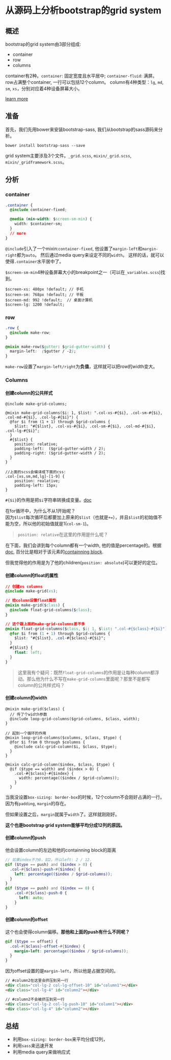 # 从源码上分析bootstrap的grid system

## 概述
bootstrap的grid system由3部分组成:

- container
- row
- columns

container有2种。`container`: 固定宽度且水平居中; `container-fluid`: 满屏。
row占满整个container, 一行可以包括12个column。
column有4种类型：`lg`, `md`, `sm`, `xs`，分别对应着4种设备屏幕大小。

[learn more](http://getbootstrap.com/css/#grid)
## 准备
首先，我们先用bower来安装bootstrap-sass, 我们从bootstrap的sass源码来分析。
```
bower install bootstrap-sass --save
```
grid system主要涉及3个文件。`_grid.scss`, `mixin/_grid.scss`, `mixin/_gridframework.scss`。

## 分析
### container
```css
.container {
  @include container-fixed;

  @media (min-width: $screen-sm-min) {
    width: $container-sm;
  }
  // more
}
```
`@include`引入了一个mixin:`container-fixed`, 他设置了`margin-left`和`margin-right`都为`auto`。
然后通过media query来设定不同的`width`。
这样的话，就可以使得`.container`水平居中了。

`$screen-sm-min`4种设备屏幕大小的breakpoint之一（可以在`_variables.scss`)找到。
```
$screen-xs: 480px !default; // 手机
$screen-sm: 768px !default; // 平板
$screen-md: 992 !default;  // 桌面计算机
$screen-lg: 1200 !default;
```

### row
```css
.row {
  @include make-row;
}

@mixin make-row($gutter: $grid-gutter-width) {
  margin-left:  ($gutter / -2);
}

```
`make-row`设置了`margin-left/right`为**负值**，这样就可以把row的width变大。

### Columns
#### 创建column的公共样式
```
@include make-grid-columns;
```

```
@mixin make-grid-columns($i: 1, $list: ".col-xs-#{$i}, .col-sm-#{$i}, .col-md-#{$i}, .col-lg-#{$i}") {
  @for $i from (1 + 1) through $grid-columns {
    $list: "#{$list}, .col-xs-#{$i}, .col-sm-#{$i}, .col-md-#{$i}, .col-lg-#{$i}";
  }
  #{$list} {
    position: relative;
    padding-left:  ($grid-gutter-width / 2);
    padding-right: ($grid-gutter-width / 2);
  }
}

//上面的scss会编译成下面的css:
.col-[xs,sm,md,lg]-[1-9] {
    position: realative;
    padding-left: 15px;
}
```
`#{$i}`的作用是把`$i`字符串转换成变量。[doc](http://sass-lang.com/documentation/file.SASS_REFERENCE.html#interpolation_)

在for循环中，为什么不从1开始呢？  
因为`$list`每次循环后都要加上原来的`$list`（也就是`+=`），并且`$list`的初始值不能为空，所以他的初始值就是1(`col-sm-1`)。

> `position: relative`在这里的作用是什么呢？

在下面，我们会讲到每个column都有一个width, 他的值是percentage的。根据[doc](https://developer.mozilla.org/en-US/docs/Web/CSS/width), 百分比是相对于该元素的[containning block](http://segmentfault.com/q/1010000000668024/a-1020000000669136).

但我觉得他的作用是为了他的children(`position: absolute`)可以更好的定位。

#### 创建column的float的属性
```css
// 创建xs columns
@include make-grid(xs);

// 给column设置float属性
@mixin make-grid($class) {
  @include float-grid-columns($class);
}

// 这个跟上面的make-grid-columns差不多
@mixin float-grid-columns($class, $i: 1, $list: ".col-#{$class}-#{$i}") {
  @for $i from (1 + 1) through $grid-columns {
    $list: "#{$list}, .col-#{$class}-#{$i}";
  }
  #{$list} {
    float: left;
  }
}
```
>这里我有个疑问：既然`float-grid-columns`的作用是让每种column都浮动。那么他为什么不写在`make-grid-columns`里面呢？那里不是都写column的公共样式吗？

#### 创建column的width
```
@mixin make-grid($class) {
  // 传了个width参数
  @include loop-grid-columns($grid-columns, $class, width);
}

// 起到一个循环的作用
@mixin loop-grid-columns($columns, $class, $type) {
  @for $i from 0 through $columns {
    @include calc-grid-column($i, $class, $type);
  }
}

@mixin calc-grid-column($index, $class, $type) {
  @if ($type == width) and ($index > 0) {
    .col-#{$class}-#{$index} {
      width: percentage(($index / $grid-columns));
    }
  }
```

当我没设置`box-sizing: border-box`的时候，12个column不会刚好占满的一行。
因为有`padding`, `margin`的存在。

但如果设置之后，`margin`就属于`width`了。这样就刚刚好。

**这个也是bootstrap grid system能够平均分成12列的原因。**

#### 创建column的push
他会设置column的左边和他的containning block的距离
```scss
// 如果index不为0，如2。所以left: 2 / 12.
@if ($type == push) and ($index > 0) {
  .col-#{$class}-push-#{$index} {
    left: percentage(($index / $grid-columns));
  }
}
@if ($type == push) and ($index == 0) {
    .col-#{$class}-push-0 {
      left: auto;
    }
}
```

#### 创建column的offset
这个也会使得column偏移。**那他和上面的push有什么不同呢？**
```scss
@if ($type == offset) {
  .col-#{$class}-offset-#{$index} {
    margin-left: percentage(($index / $grid-columns));
  }
}
```
因为offset设置的是`margin-left`，所以他是占据空间的。
```html
// #column2在这里会挤压到另一行
<div class="col-lg-2 col-lg-offset-10" id="column1"></div>
<div class="col-lg-4" id="column2"></div>
```
```html
// #column2不会被挤压到另一行
<div class="col-lg-2 col-lg-push-10" id="column1"></div>
<div class="col-lg-4" id="column2"></div>
```
## 总结
- 利用`box-sizing: border-box`来平均分成12列，
- 利用`sass`来迅速开发
- 利用media query来做响应式
